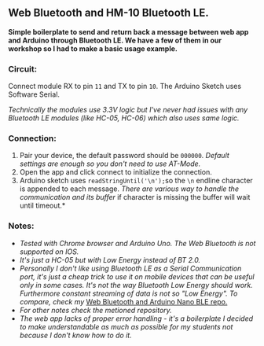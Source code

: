 ## Web Bluetooth and HM-10 Bluetooth LE.
**Simple boilerplate to send and return back a message between web app and Arduino through Bluetooth LE. We have a few of them in our workshop so I had to make a basic usage example.**

### Circuit:
Connect module RX to pin `11` and TX to pin `10`. The Arduino Sketch uses Software Serial.

*Technically the modules use 3.3V logic but I've never had issues with any Bluetooth LE modules (like HC-05, HC-06) which also uses same logic.*

### Connection:
1. Pair your device, the default password should be `000000`. *Default settings are enough so you don't need to use AT-Mode.*
2. Open the app and click connect to initialize the connection.
3. Arduino sketch uses `readStringUntil('\n');`so the `\n` endline character is appended to each message. *There are various way to handle the communication and its buffer* if character is missing the buffer will wait until timeout.*

### Notes:
- *Tested with Chrome browser and Arduino Uno. The Web Bluetooth is not supported on IOS.*
- *It's just a HC-05 but with Low Energy instead of BT 2.0.*
- *Personally I don't like using Bluetooth LE as a Serial Communication port, it's just a cheap trick to use it on mobile devices that can be useful only in some cases. It's not the way Bluetooth Low Energy should work. Furthermore constant streaming of data is not so "Low Energy". To compare, check my* [Web Bluetooth and Arduino Nano BLE repo.](https://github.com/ErniW/Web-bluetooth-and-Arduino-Nano-33-BLE)
- *For other notes check the metioned repository.*
- *The web app lacks of proper error handling - it's a boilerplate I decided to make understandable as much as possible for my students not because I don't know how to do it.*
